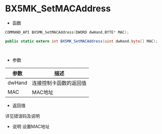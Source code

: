 # BX5MK_SetMACAddress

- 函数

```C++
COMMAND_API BX5MK_SetMACAddress(DWORD dwHand,BYTE* MAC);
```

```C#
public static extern int BX5MK_SetMACAddress(uint dwHand,byte[] MAC);
```

```Delphi

```

```vb

```

- 参数

| 参数   | 描述                   |
| ------ | ---------------------- |
| dwHand | 连接控制卡函数的返回值 |
| MAC    | MAC地址                |

- 返回值

详见错误码及说明

- 说明
  设置MAC地址